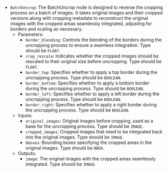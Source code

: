 - `BatchUncrop`: The BatchUncrop node is designed to reverse the cropping process on a batch of images. It takes original images and their cropped versions along with cropping metadata to reconstruct the original images with the cropped areas seamlessly integrated, adjusting for borders and scaling as necessary.
    - Parameters:
        - `border_blending`: Controls the blending of the borders during the uncropping process to ensure a seamless integration. Type should be `FLOAT`.
        - `crop_rescale`: Indicates whether the cropped images should be rescaled to their original size before uncropping. Type should be `FLOAT`.
        - `border_top`: Specifies whether to apply a top border during the uncropping process. Type should be `BOOLEAN`.
        - `border_bottom`: Specifies whether to apply a bottom border during the uncropping process. Type should be `BOOLEAN`.
        - `border_left`: Specifies whether to apply a left border during the uncropping process. Type should be `BOOLEAN`.
        - `border_right`: Specifies whether to apply a right border during the uncropping process. Type should be `BOOLEAN`.
    - Inputs:
        - `original_images`: Original images before cropping, used as a base for the uncropping process. Type should be `IMAGE`.
        - `cropped_images`: Cropped images that need to be integrated back into the original images. Type should be `IMAGE`.
        - `bboxes`: Bounding boxes specifying the cropped areas in the original images. Type should be `BBOX`.
    - Outputs:
        - `image`: The original images with the cropped areas seamlessly integrated. Type should be `IMAGE`.
